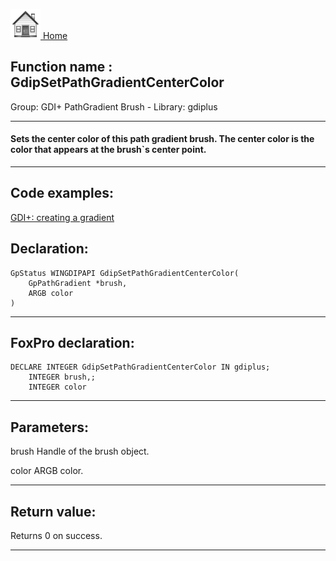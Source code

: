 [<img src="../../images/home.png"> Home ](https://github.com/VFPX/Win32API)  

## Function name : GdipSetPathGradientCenterColor
Group: GDI+ PathGradient Brush - Library: gdiplus    
***  


#### Sets the center color of this path gradient brush. The center color is the color that appears at the brush`s center point.
***  


## Code examples:
[GDI+: creating a gradient](../../samples/sample_596.md)  

## Declaration:
```foxpro  
GpStatus WINGDIPAPI GdipSetPathGradientCenterColor(
	GpPathGradient *brush,
	ARGB color
)  
```  
***  


## FoxPro declaration:
```foxpro  
DECLARE INTEGER GdipSetPathGradientCenterColor IN gdiplus;
	INTEGER brush,;
	INTEGER color  
```  
***  


## Parameters:
brush
Handle of the brush object.

color
ARGB color.  
***  


## Return value:
Returns 0 on success.  
***  

